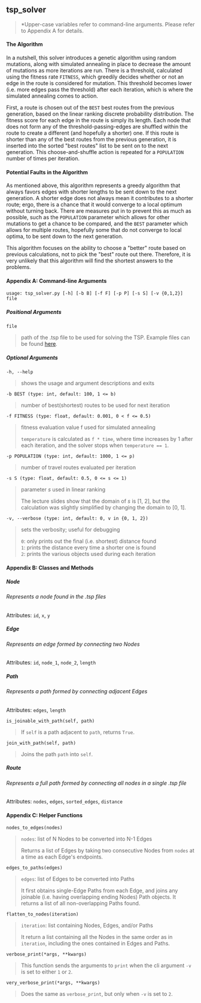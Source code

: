 ## tsp_solver

> *Upper-case variables refer to command-line arguments. Please refer to Appendix A for details.

#### The Algorithm


In a nutshell, this solver introduces a genetic algorithm using random mutations, along with simulated annealing in place to decrease the amount of mutations as more iterations are run. There is a threshold, calculated using the fitness rate `FITNESS`, which greedily decides whether or not an edge in the route is considered for mutation. This threshold becomes lower (i.e. more edges pass the threshold) after each iteration, which is where the simulated annealing comes to action.

First, a route is chosen out of the `BEST` best routes from the previous generation, based on the linear ranking discrete probability distribution. The fitness score for each edge in the route is simply its length. Each node that does not form any of the threshold-passing-edges are shuffled within the route to create a different (and hopefully a shorter) one. If this route is shorter than any of the best routes from the previous generation, it is inserted into the sorted "best routes" list to be sent on to the next generation. This choose-and-shuffle action is repeated for a `POPULATION` number of times per iteration.


#### Potential Faults in the Algorithm

As mentioned above, this algorithm represents a greedy algorithm that always favors edges with shorter lengths to be sent down to the next generation. A shorter edge does not always mean it contributes to a shorter route; ergo, there is a chance that it would converge to a local optimum without turning back. There are measures put in to prevent this as much as possible, such as the `POPULATION` parameter which allows for other mutations to get a chance to be compared, and the `BEST` parameter which allows for multiple routes, hopefully some that do not converge to local optima, to be sent down to the next generation.

This algorithm focuses on the ability to choose a "better" route based on previous calculations, not to pick the "best" route out there. Therefore, it is very unlikely that this algorithm will find the shortest answers to the problems.


#### Appendix A: Command-line Arguments
`usage: tsp_solver.py [-h] [-b B] [-f F] [-p P] [-s S] [-v {0,1,2}] file`

##### Positional Arguments
`file`
> path of the .tsp file to be used for solving the TSP. Example files can be found [here](http://elib.zib.de/pub/mp-testdata/tsp/tsplib/tsp/index.html).

##### Optional Arguments
`-h, --help`
> shows the usage and argument descriptions and exits

`-b BEST (type: int, default: 100, 1 <= b)`
> number of best(shortest) routes to be used for next iteration

`-f FITNESS (type: float, default: 0.001, 0 < f <= 0.5)`
> fitness evaluation value f used for simulated annealing
>
> `temperature` is calculated as `f * time`, where time increases by 1 after each iteration, and the solver stops when `temperature == 1`.

`-p POPULATION (type: int, default: 1000, 1 <= p)`
> number of travel routes evaluated per iteration

`-s S (type: float, default: 0.5, 0 <= s <= 1)`
> parameter *s* used in linear ranking
>
> The lecture slides show that the domain of *s* is [1, 2], but the calculation was slightly simplified by changing the domain to [0, 1].

`-v, --verbose (type: int, default: 0, v in {0, 1, 2})`
> sets the verbosity; useful for debugging
>
> `0`: only prints out the final (i.e. shortest) distance found
<br> `1`: prints the distance every time a shorter one is found
<br> `2`: prints the various objects used during each iteration


#### Appendix B: Classes and Methods

##### Node
###### Represents a node found in the .tsp files

Attributes: `id`, `x`, `y`

##### Edge
###### Represents an edge formed by connecting two Nodes

Attributes: `id`, `node_1`, `node_2`, `length`

##### Path
###### Represents a path formed by connecting adjacent Edges

Attributes: `edges`, `length`

`is_joinable_with_path(self, path)`
> If `self` is a path adjacent to `path`, returns `True`.

`join_with_path(self, path)`
> Joins the path `path` into `self`.

##### Route
###### Represents a full path formed by connecting all nodes in a single .tsp file

Attributes: `nodes`, `edges`, `sorted_edges`, `distance`

#### Appendix C: Helper Functions

`nodes_to_edges(nodes)`
> `nodes`: list of N Nodes to be converted into N-1 Edges
>
> Returns a list of Edges by taking two consecutive Nodes from `nodes` at a time as each Edge's endpoints.

`edges_to_paths(edges)`
> `edges`: list of Edges to be converted into Paths
>
> It first obtains single-Edge Paths from each Edge, and joins any joinable (i.e. having overlapping ending Nodes) Path objects. It returns a list of all non-overlapping Paths found.

`flatten_to_nodes(iteration)`
> `iteration`: list containing Nodes, Edges, and/or Paths
>
> It return a list containing all the Nodes in the same order as in `iteration`, including the ones contained in Edges and Paths.

`verbose_print(*args, **kwargs)`
> This function sends the arguments to `print` when the cli argument `-v` is set to either `1` or `2`.

`very_verbose_print(*args, **kwargs)`
> Does the same as `verbose_print`, but only when `-v` is set to `2`.
